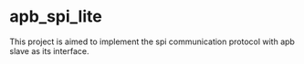 # apb_spi_lite
This project is aimed to implement the spi communication protocol with apb slave as its interface.
